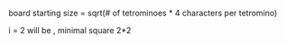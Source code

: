 board starting size =
  sqrt(# of tetrominoes * 4 characters per tetromino)
  
  i = 2 will be , minimal square 2*2 